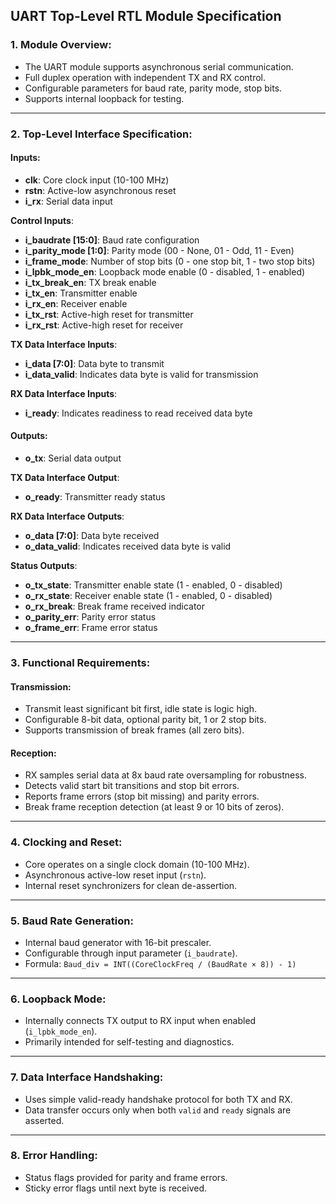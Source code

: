 ## UART Top-Level RTL Module Specification

### 1. Module Overview:
- The UART module supports asynchronous serial communication.
- Full duplex operation with independent TX and RX control.
- Configurable parameters for baud rate, parity mode, stop bits.
- Supports internal loopback for testing.

---

### 2. Top-Level Interface Specification:

#### Inputs:
- **clk**: Core clock input (10-100 MHz)
- **rstn**: Active-low asynchronous reset
- **i_rx**: Serial data input

**Control Inputs**:
- **i_baudrate [15:0]**: Baud rate configuration
- **i_parity_mode [1:0]**: Parity mode (00 - None, 01 - Odd, 11 - Even)
- **i_frame_mode**: Number of stop bits (0 - one stop bit, 1 - two stop bits)
- **i_lpbk_mode_en**: Loopback mode enable (0 - disabled, 1 - enabled)
- **i_tx_break_en**: TX break enable
- **i_tx_en**: Transmitter enable
- **i_rx_en**: Receiver enable
- **i_tx_rst**: Active-high reset for transmitter
- **i_rx_rst**: Active-high reset for receiver

**TX Data Interface Inputs**:
- **i_data [7:0]**: Data byte to transmit
- **i_data_valid**: Indicates data byte is valid for transmission

**RX Data Interface Inputs**:
- **i_ready**: Indicates readiness to read received data byte

#### Outputs:
- **o_tx**: Serial data output

**TX Data Interface Output**:
- **o_ready**: Transmitter ready status

**RX Data Interface Outputs**:
- **o_data [7:0]**: Data byte received
- **o_data_valid**: Indicates received data byte is valid

**Status Outputs**:
- **o_tx_state**: Transmitter enable state (1 - enabled, 0 - disabled)
- **o_rx_state**: Receiver enable state (1 - enabled, 0 - disabled)
- **o_rx_break**: Break frame received indicator
- **o_parity_err**: Parity error status
- **o_frame_err**: Frame error status

---

### 3. Functional Requirements:

#### Transmission:
- Transmit least significant bit first, idle state is logic high.
- Configurable 8-bit data, optional parity bit, 1 or 2 stop bits.
- Supports transmission of break frames (all zero bits).

#### Reception:
- RX samples serial data at 8x baud rate oversampling for robustness.
- Detects valid start bit transitions and stop bit errors.
- Reports frame errors (stop bit missing) and parity errors.
- Break frame reception detection (at least 9 or 10 bits of zeros).

---

### 4. Clocking and Reset:
- Core operates on a single clock domain (10-100 MHz).
- Asynchronous active-low reset input (`rstn`).
- Internal reset synchronizers for clean de-assertion.

---

### 5. Baud Rate Generation:
- Internal baud generator with 16-bit prescaler.
- Configurable through input parameter (`i_baudrate`).
- Formula:
   `Baud_div = INT((CoreClockFreq / (BaudRate × 8)) - 1)`


---

### 6. Loopback Mode:
- Internally connects TX output to RX input when enabled (`i_lpbk_mode_en`).
- Primarily intended for self-testing and diagnostics.

---

### 7. Data Interface Handshaking:
- Uses simple valid-ready handshake protocol for both TX and RX.
- Data transfer occurs only when both `valid` and `ready` signals are asserted.

---

### 8. Error Handling:
- Status flags provided for parity and frame errors.
- Sticky error flags until next byte is received.